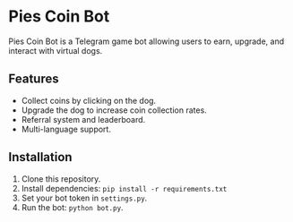 # Pies Coin Bot

Pies Coin Bot is a Telegram game bot allowing users to earn, upgrade, and interact with virtual dogs.

## Features
- Collect coins by clicking on the dog.
- Upgrade the dog to increase coin collection rates.
- Referral system and leaderboard.
- Multi-language support.

## Installation
1. Clone this repository.
2. Install dependencies: `pip install -r requirements.txt`
3. Set your bot token in `settings.py`.
4. Run the bot: `python bot.py`.
